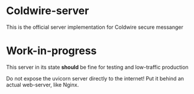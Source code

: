 # Coldwire-server

This is the official server implementation for Coldwire secure messanger

# Work-in-progress
This server in its state **should** be fine for testing and low-traffic production

Do not expose the uvicorn server directly to the internet! Put it behind an actual web-server, like Nginx.

